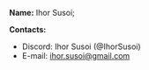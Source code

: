 **Name:** Ihor Susoi;

**Contacts:** 
  * Discord: Ihor Susoi (@IhorSusoi)
  * E-mail: ihor.susoi@gmail.com

